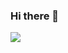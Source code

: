 ### Hi there 👋

<img src="https://img.shields.io/badge/JS-#F7DF1E?style=plastic&logo=javascript&logoColor=yellow"/>
